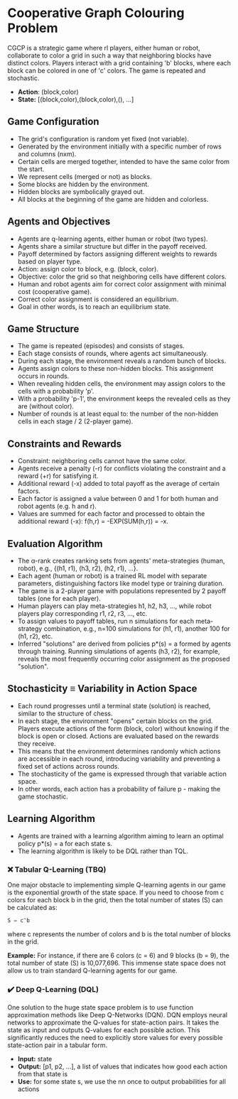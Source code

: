 # Cooperative Graph Colouring Problem

CGCP is a strategic game where rl players, either human or robot, collaborate to color a grid in such a way that neighboring blocks have distinct colors. Players interact with a grid containing 'b' blocks, where each block can be colored in one of 'c' colors. The game is repeated and stochastic.

- **Action**: (block,color)
- **State:** [(block,color),(block,color),(), ...]

## Game Configuration

- The grid's configuration is random yet fixed (not variable).
- Generated by the environment initially with a specific number of rows and columns (nxm).
- Certain cells are merged together, intended to have the same color from the start.
- We represent cells (merged or not) as blocks.
- Some blocks are hidden by the environment.
- Hidden blocks are symbolically grayed out.
- All blocks at the beginning of the game are hidden and colorless.

## Agents and Objectives

- Agents are q-learning agents, either human or robot (two types).
- Agents share a similar structure but differ in the payoff received.
- Payoff determined by factors assigning different weights to rewards based on player type.
- Action: assign color to block, e.g. (block, color).
- Objective: color the grid so that neighboring cells have different colors.
- Human and robot agents aim for correct color assignment with minimal cost (cooperative game).
- Correct color assignment is considered an equilibrium.
- Goal in other words, is to reach an equilibrium state.

## Game Structure

- The game is repeated (episodes) and consists of stages.
- Each stage consists of rounds, where agents act simultaneously.
- During each stage, the environment reveals a random bunch of blocks.
- Agents assign colors to these non-hidden blocks. This assignment occurs in rounds.
- When revealing hidden cells, the environment may assign colors to the cells with a probability 'p'.
- With a probability 'p-1', the environment keeps the revealed cells as they are (without color).
- Number of rounds is at least equal to: the number of the non-hidden cells in each stage / 2 (2-player game).

## Constraints and Rewards

- Constraint: neighboring cells cannot have the same color.
- Agents receive a penalty (-r) for conflicts violating the constraint and a reward (+r) for satisfying it.
- Additional reward (-x) added to total payoff as the average of certain factors.
- Each factor is assigned a value between 0 and 1 for both human and robot agents (e.g. h and r).
- Values are summed for each factor and processed to obtain the additional reward (-x): f(h,r) = -EXP(SUM(h,r)) = -x.

## Evaluation Algorithm

- The α-rank creates ranking sets from agents' meta-strategies (human, robot), e.g., {(h1, r1), (h3, r2), (h2, r1), ...}.
- Each agent (human or robot) is a trained RL model with separate parameters, distinguishing factors like model type or training duration.
- The game is a 2-player game with populations represented by 2 payoff tables (one for each player).
- Human players can play meta-strategies h1, h2, h3, ..., while robot players play corresponding r1, r2, r3, ..., etc.
- To assign values to payoff tables, run n simulations for each meta-strategy combination, e.g., n=100 simulations for (h1, r1), another 100 for (h1, r2), etc.
- Inferred "solutions" are derived from policies p*(s) = a formed by agents through training. Running simulations of agents (h3, r2), for example, reveals the most frequently occurring color assignment as the proposed "solution".

## Stochasticity ≡ Variability in Action Space

- Each round progresses until a terminal state (solution) is reached, similar to the structure of chess.
- In each stage, the environment "opens" certain blocks on the grid. Players execute actions of the form (block, color) without knowing if the block is open or closed. Actions are evaluated based on the rewards they receive.
- This means that the environment determines randomly which actions are accessible in each round, introducing variability and preventing a fixed set of actions across rounds.
- The stochasticity of the game is expressed through that variable action space.
- In other words, each action has a probability of failure p - making the game stochastic.

## Learning Algorithm

- Agents are trained with a learning algorithm aiming to learn an optimal policy p*(s) = a for each state s.
- The learning algorithm is likely to be DQL rather than TQL.

### ❌ Tabular Q-Learning (TBQ)

One major obstacle to implementing simple Q-learning agents in our game is the exponential growth of the state space. If you need to choose from c colors for each block b in the grid, then the total number of states (S) can be calculated as:

```python
S = c^b
```
where c represents the number of colors and b is the total number of blocks in the grid.

**Example:** For instance, if there are 6 colors (c = 6) and 9 blocks (b = 9), the total number of state (S) is 10,077,696. This immense state space does not allow us to train standard Q-learning agents for our game.

### ✔️ Deep Q-Learning (DQL)

One solution to the huge state space problem is to use function approximation methods like Deep Q-Networks (DQN). DQN employs neural networks to approximate the Q-values for state-action pairs. It takes the state as input and outputs Q-values for each possible action. This significantly reduces the need to explicitly store values for every possible state-action pair in a tabular form.

- **Input:** state
- **Output:** [p1, p2, ...], a list of values that indicates how good each action from that state is
- **Use:** for some state s, we use the nn once to output probabilities for all actions